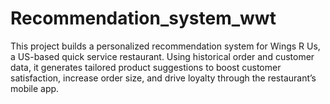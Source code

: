 # Recommendation_system_wwt
This project builds a personalized recommendation system for Wings R Us, a US-based quick service restaurant. Using historical order and customer data, it generates tailored product suggestions to boost customer satisfaction, increase order size, and drive loyalty through the restaurant’s mobile app.
